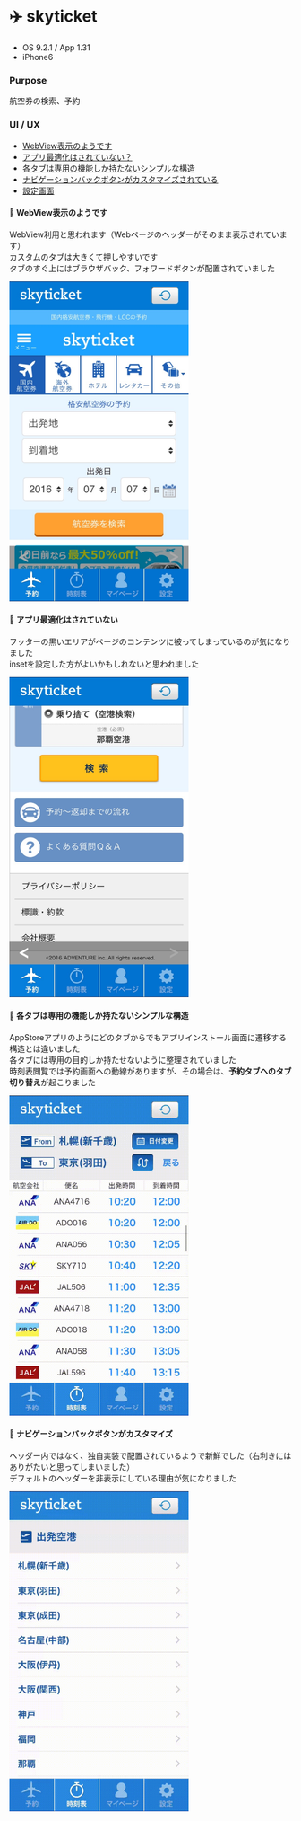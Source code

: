 # :airplane: skyticket

* OS 9.2.1 / App 1.31
* iPhone6

### Purpose
航空券の検索、予約

### UI / UX  
* [WebView表示のようです](#skyt_tabs)
* [アプリ最適化はされていない？](#skyt_footer)
* [各タブは専用の機能しか持たないシンプルな構造](#skyt_func)
* [ナビゲーションバックボタンがカスタマイズされている](#skyt_navBack)
* [設定画面](#skyt_setting)


#### :triangular_flag_on_post: <a name="skyt_tabs">WebView表示のようです</a>
WebView利用と思われます（Webページのヘッダーがそのまま表示されています）   
カスタムのタブは大きくて押しやすいです   
タブのすぐ上にはブラウザバック、フォワードボタンが配置されていました

<img src="https://github.com/mafmoff/100Apps/blob/master/Resources/Images/skyt_tabs.jpg" width="320px">

#### :triangular_flag_on_post: <a name="skyt_footer">アプリ最適化はされていない</a>
フッターの黒いエリアがページのコンテンツに被ってしまっているのが気になりました   
insetを設定した方がよいかもしれないと思われました

<img src="https://github.com/mafmoff/100Apps/blob/master/Resources/Images/skyt_footer.jpg" width="320px">

#### :triangular_flag_on_post: <a name="skyt_func">各タブは専用の機能しか持たないシンプルな構造</a>
AppStoreアプリのようにどのタブからでもアプリインストール画面に遷移する構造とは違いました   
各タブには専用の目的しか持たせないように整理されていました   
時刻表閲覧では予約画面への動線がありますが、その場合は、**予約タブへのタブ切り替え**が起こりました

<img src="https://github.com/mafmoff/100Apps/blob/master/Resources/Images/skyt_func.gif" width="320px">

#### :triangular_flag_on_post: <a name="skyt_navBack">ナビゲーションバックボタンがカスタマイズ</a>
ヘッダー内ではなく、独自実装で配置されているようで新鮮でした（右利きにはありがたいと思ってしまいました）   
デフォルトのヘッダーを非表示にしている理由が気になりました

<img src="https://github.com/mafmoff/100Apps/blob/master/Resources/Images/skyt_navBack.gif" width="320px">
